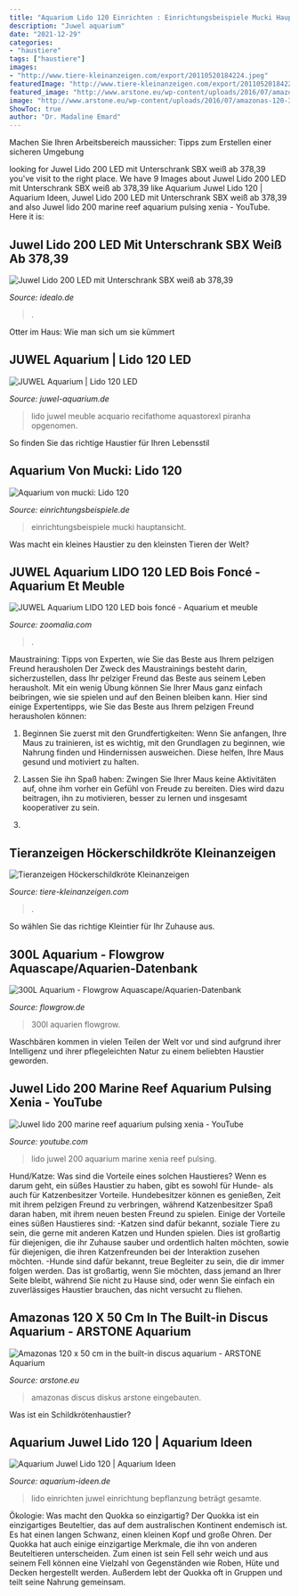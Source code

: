 ```yaml
---
title: "Aquarium Lido 120 Einrichten : Einrichtungsbeispiele Mucki Hauptansicht"
description: "Juwel aquarium"
date: "2021-12-29"
categories:
- "haustiere"
tags: ["haustiere"]
images:
- "http://www.tiere-kleinanzeigen.com/export/20110520184224.jpeg"
featuredImage: "http://www.tiere-kleinanzeigen.com/export/20110520184224.jpeg"
featured_image: "http://www.arstone.eu/wp-content/uploads/2016/07/amazonas-120-3.jpg"
image: "http://www.arstone.eu/wp-content/uploads/2016/07/amazonas-120-3.jpg"
ShowToc: true
author: "Dr. Madaline Emard"
---
```



Machen Sie Ihren Arbeitsbereich maussicher: Tipps zum Erstellen einer sicheren Umgebung

	

		
looking for Juwel Lido 200 LED mit Unterschrank SBX weiß ab 378,39 you've visit to the right place. We have 9 Images about Juwel Lido 200 LED mit Unterschrank SBX weiß ab 378,39 like Aquarium Juwel Lido 120 | Aquarium Ideen, Juwel Lido 200 LED mit Unterschrank SBX weiß ab 378,39 and also Juwel lido 200 marine reef aquarium pulsing xenia - YouTube. Here it is:
		
    
## Juwel Lido 200 LED Mit Unterschrank SBX Weiß Ab 378,39

<img loading=lazy src="https://i.ytimg.com/vi/w_LUh66yOeg/maxresdefault.jpg" onerror="this.onerror=null;this.src='https://tse2.mm.bing.net/th?id=OIP.2mk44BxU97fnIIz_NIkk7AHaEK&amp;pid=15.1';" alt="Juwel Lido 200 LED mit Unterschrank SBX weiß ab 378,39">

_Source: idealo.de_

>. 

	

Otter im Haus: Wie man sich um sie kümmert

    
## JUWEL Aquarium | Lido 120 LED

<img loading=lazy src="https://www.juwel-aquarium.de/out/media/360/LED/360_degree_galleries/lido_line/lido_120_white/lido120weiss-small-01.jpg" onerror="this.onerror=null;this.src='https://tse1.mm.bing.net/th?id=OIP.wblyZe9ASnI6Z4r6crVKawHaHa&amp;pid=15.1';" alt="JUWEL Aquarium | Lido 120 LED">

_Source: juwel-aquarium.de_

>lido juwel meuble acquario recifathome aquastorexl piranha opgenomen. 

	

So finden Sie das richtige Haustier für Ihren Lebensstil

    
## Aquarium Von Mucki: Lido 120

<img loading=lazy src="https://www.einrichtungsbeispiele.de/16to9/w680/images_20812/aquarium-hauptansicht-von-lido-120__282c95e537b405a8b69a5750be66c2f0.jpg" onerror="this.onerror=null;this.src='https://tse1.mm.bing.net/th?id=OIP.43YiAR7Ua2ps4kEtuqQ3cQHaEK&amp;pid=15.1';" alt="Aquarium von mucki: Lido 120">

_Source: einrichtungsbeispiele.de_

>einrichtungsbeispiele mucki hauptansicht. 

	

Was macht ein kleines Haustier zu den kleinsten Tieren der Welt?

    
## JUWEL Aquarium LIDO 120 LED Bois Foncé - Aquarium Et Meuble

<img loading=lazy src="https://static.zoomalia.com/prod_img/17377/comm_img/la_JUWEL-Aquarium-LIDO-120-LED-bois-fonce_de_frederic_1745404585a9da565110c76.75383986.jpg" onerror="this.onerror=null;this.src='https://tse4.mm.bing.net/th?id=OIP.rtcXi2Qsx6fM5vsQ6lEE-gHaGe&amp;pid=15.1';" alt="JUWEL Aquarium LIDO 120 LED bois foncé - Aquarium et meuble">

_Source: zoomalia.com_

>. 

	

Maustraining: Tipps von Experten, wie Sie das Beste aus Ihrem pelzigen Freund herausholen
Der Zweck des Maustrainings besteht darin, sicherzustellen, dass Ihr pelziger Freund das Beste aus seinem Leben herausholt. Mit ein wenig Übung können Sie Ihrer Maus ganz einfach beibringen, wie sie spielen und auf den Beinen bleiben kann. Hier sind einige Expertentipps, wie Sie das Beste aus Ihrem pelzigen Freund herausholen können:
1. Beginnen Sie zuerst mit den Grundfertigkeiten: Wenn Sie anfangen, Ihre Maus zu trainieren, ist es wichtig, mit den Grundlagen zu beginnen, wie Nahrung finden und Hindernissen ausweichen. Diese helfen, Ihre Maus gesund und motiviert zu halten.

2. Lassen Sie ihn Spaß haben: Zwingen Sie Ihrer Maus keine Aktivitäten auf, ohne ihm vorher ein Gefühl von Freude zu bereiten. Dies wird dazu beitragen, ihn zu motivieren, besser zu lernen und insgesamt kooperativer zu sein.

3.

    
## Tieranzeigen Höckerschildkröte Kleinanzeigen

<img loading=lazy src="http://www.tiere-kleinanzeigen.com/export/20110520184224.jpeg" onerror="this.onerror=null;this.src='https://tse1.mm.bing.net/th?id=OIP.ZxPD05drTyAfh4eaioQDBwHaFj&amp;pid=15.1';" alt="Tieranzeigen Höckerschildkröte Kleinanzeigen">

_Source: tiere-kleinanzeigen.com_

>. 

	

So wählen Sie das richtige Kleintier für Ihr Zuhause aus.

    
## 300L Aquarium - Flowgrow Aquascape/Aquarien-Datenbank

<img loading=lazy src="https://www.flowgrow.de/db/images/aquarien/detail/300l-aquarium-51bc42fa5e41c.jpg" onerror="this.onerror=null;this.src='https://tse2.mm.bing.net/th?id=OIP.HvS2_gwIGIQFXhlvTH01AgHaFj&amp;pid=15.1';" alt="300L Aquarium - Flowgrow Aquascape/Aquarien-Datenbank">

_Source: flowgrow.de_

>300l aquarien flowgrow. 

	

Waschbären kommen in vielen Teilen der Welt vor und sind aufgrund ihrer Intelligenz und ihrer pflegeleichten Natur zu einem beliebten Haustier geworden.

    
## Juwel Lido 200 Marine Reef Aquarium Pulsing Xenia - YouTube

<img loading=lazy src="https://i.ytimg.com/vi/1SeGe5k_GB0/maxresdefault.jpg" onerror="this.onerror=null;this.src='https://tse3.mm.bing.net/th?id=OIP.5SluFwyFUUTvrQCmojagdQHaEK&amp;pid=15.1';" alt="Juwel lido 200 marine reef aquarium pulsing xenia - YouTube">

_Source: youtube.com_

>lido juwel 200 aquarium marine xenia reef pulsing. 

	

Hund/Katze: Was sind die Vorteile eines solchen Haustieres?
Wenn es darum geht, ein süßes Haustier zu haben, gibt es sowohl für Hunde- als auch für Katzenbesitzer Vorteile. Hundebesitzer können es genießen, Zeit mit ihrem pelzigen Freund zu verbringen, während Katzenbesitzer Spaß daran haben, mit ihrem neuen besten Freund zu spielen. Einige der Vorteile eines süßen Haustieres sind:
-Katzen sind dafür bekannt, soziale Tiere zu sein, die gerne mit anderen Katzen und Hunden spielen. Dies ist großartig für diejenigen, die ihr Zuhause sauber und ordentlich halten möchten, sowie für diejenigen, die ihren Katzenfreunden bei der Interaktion zusehen möchten.
-Hunde sind dafür bekannt, treue Begleiter zu sein, die dir immer folgen werden. Das ist großartig, wenn Sie möchten, dass jemand an Ihrer Seite bleibt, während Sie nicht zu Hause sind, oder wenn Sie einfach ein zuverlässiges Haustier brauchen, das nicht versucht zu fliehen.

    
## Amazonas 120 X 50 Cm In The Built-in Discus Aquarium - ARSTONE Aquarium

<img loading=lazy src="http://www.arstone.eu/wp-content/uploads/2016/07/amazonas-120-3.jpg" onerror="this.onerror=null;this.src='https://tse4.mm.bing.net/th?id=OIP.llq1xuRVdSWw6V3TxxeGpwHaEL&amp;pid=15.1';" alt="Amazonas 120 x 50 cm in the built-in discus aquarium - ARSTONE Aquarium">

_Source: arstone.eu_

>amazonas discus diskus arstone eingebauten. 

	

Was ist ein Schildkrötenhaustier?

    
## Aquarium Juwel Lido 120 | Aquarium Ideen

<img loading=lazy src="http://www.aquarium-ideen.de/wp-content/uploads/2012/11/aquarium-einrichten-juwel-lido-120-1024x768.jpg" onerror="this.onerror=null;this.src='https://tse2.mm.bing.net/th?id=OIP.HNGGnQnn3RdflKW9elJ91AHaFj&amp;pid=15.1';" alt="Aquarium Juwel Lido 120 | Aquarium Ideen">

_Source: aquarium-ideen.de_

>lido einrichten juwel einrichtung bepflanzung beträgt gesamte. 

	

Ökologie: Was macht den Quokka so einzigartig?
Der Quokka ist ein einzigartiges Beuteltier, das auf dem australischen Kontinent endemisch ist. Es hat einen langen Schwanz, einen kleinen Kopf und große Ohren. Der Quokka hat auch einige einzigartige Merkmale, die ihn von anderen Beuteltieren unterscheiden. Zum einen ist sein Fell sehr weich und aus seinem Fell können eine Vielzahl von Gegenständen wie Roben, Hüte und Decken hergestellt werden. Außerdem lebt der Quokka oft in Gruppen und teilt seine Nahrung gemeinsam.

